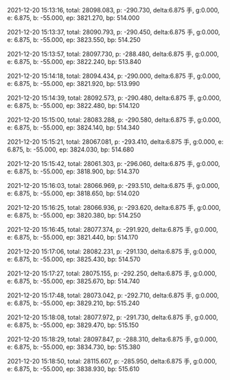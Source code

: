 2021-12-20 15:13:16, total: 28098.083, p: -290.730, delta:6.875 手, g:0.000, e: 6.875, b: -55.000, ep: 3821.270, bp: 514.000

2021-12-20 15:13:37, total: 28090.793, p: -290.450, delta:6.875 手, g:0.000, e: 6.875, b: -55.000, ep: 3823.550, bp: 514.250

2021-12-20 15:13:57, total: 28097.730, p: -288.480, delta:6.875 手, g:0.000, e: 6.875, b: -55.000, ep: 3822.240, bp: 513.840

2021-12-20 15:14:18, total: 28094.434, p: -290.000, delta:6.875 手, g:0.000, e: 6.875, b: -55.000, ep: 3821.920, bp: 513.990

2021-12-20 15:14:39, total: 28092.573, p: -290.480, delta:6.875 手, g:0.000, e: 6.875, b: -55.000, ep: 3822.480, bp: 514.120

2021-12-20 15:15:00, total: 28083.288, p: -290.580, delta:6.875 手, g:0.000, e: 6.875, b: -55.000, ep: 3824.140, bp: 514.340

2021-12-20 15:15:21, total: 28067.081, p: -293.410, delta:6.875 手, g:0.000, e: 6.875, b: -55.000, ep: 3824.030, bp: 514.680

2021-12-20 15:15:42, total: 28061.303, p: -296.060, delta:6.875 手, g:0.000, e: 6.875, b: -55.000, ep: 3818.900, bp: 514.370

2021-12-20 15:16:03, total: 28066.969, p: -293.510, delta:6.875 手, g:0.000, e: 6.875, b: -55.000, ep: 3818.650, bp: 514.020

2021-12-20 15:16:25, total: 28066.936, p: -293.620, delta:6.875 手, g:0.000, e: 6.875, b: -55.000, ep: 3820.380, bp: 514.250

2021-12-20 15:16:45, total: 28077.374, p: -291.920, delta:6.875 手, g:0.000, e: 6.875, b: -55.000, ep: 3821.440, bp: 514.170

2021-12-20 15:17:06, total: 28082.231, p: -291.130, delta:6.875 手, g:0.000, e: 6.875, b: -55.000, ep: 3825.430, bp: 514.570

2021-12-20 15:17:27, total: 28075.155, p: -292.250, delta:6.875 手, g:0.000, e: 6.875, b: -55.000, ep: 3825.670, bp: 514.740

2021-12-20 15:17:48, total: 28073.042, p: -292.710, delta:6.875 手, g:0.000, e: 6.875, b: -55.000, ep: 3829.210, bp: 515.240

2021-12-20 15:18:08, total: 28077.972, p: -291.730, delta:6.875 手, g:0.000, e: 6.875, b: -55.000, ep: 3829.470, bp: 515.150

2021-12-20 15:18:29, total: 28097.847, p: -288.310, delta:6.875 手, g:0.000, e: 6.875, b: -55.000, ep: 3834.730, bp: 515.380

2021-12-20 15:18:50, total: 28115.607, p: -285.950, delta:6.875 手, g:0.000, e: 6.875, b: -55.000, ep: 3838.930, bp: 515.610